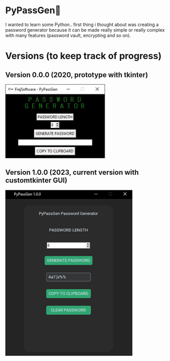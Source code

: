 # PyPassGen🔑 
I wanted to learn some Python.. first thing i thought about was creating a password generator because it can be made really simple or really complex with many features (password vault, encrypting and so on). 

# Versions (to keep track of progress)
## Version 0.0.0 (2020, prototype with tkinter)
<p>
<a href="https://github.com/FrejBjornsson/PyPassGen" target="_blank">
<img src='https://github.com/FrejBjornsson/PyPassGen/blob/main/Version_Screenshots/PyPassGen_0.0.0.png?raw=true'/>
</a>
</p>

## Version 1.0.0 (2023, current version with customtkinter GUI)
<p>
<a href="https://github.com/FrejBjornsson/PyPassGen" target="_blank">
<img src='https://github.com/FrejBjornsson/PyPassGen/blob/main/Version_Screenshots/PyPassGen_1.0.0.png?raw=true'/>
</a>
</p>



